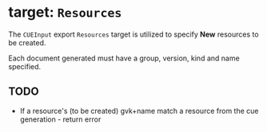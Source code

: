 # target: `Resources`

The `CUEInput` export `Resources` target is utilized to specify **New** resources to be created.

Each document generated must have a group, version, kind and name specified.

## TODO

- If a resource's (to be created) gvk+name match a resource from the cue generation - return error